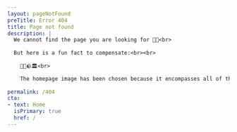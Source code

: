 ```yaml
---
layout: pageNotFound
preTitle: Error 404
title: Page not found
description: |
  We cannot find the page you are looking for 😵‍💫<br>
  
  But here is a fun fact to compensate:<br><br>
  
    🐜🌲🪨🏛️<br>

    The homepage image has been chosen because it encompasses all of the museum main subjects: This ant (_zoology_) in amber (_geology_), which is fossilised (_paleontology_) tree resin (_botany_), is a naturally curated specimen and now part of the [Museum d'histoire naturelle de Genève](http://institutions.ville-geneve.ch/fr/mhn/){:target='_blank'}.<br><br>
  
permalink: /404
cta:
- text: Home
  isPrimary: true
  href: /
---
```


<!-- 🦖🍫 -->
<!-- For a limited time, the Lausanne Musée cantonal de géologie (today: [Naturéum](https://zoologie.vd.ch/museum-cantonal-des-sciences-naturelles/)) created chocolate replicas of their most famous fossils. -->
<!-- Sweet tooth meets paleontology! -->
